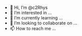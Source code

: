- 👋 Hi, I’m @c2Rhys
- 👀 I’m interested in ...
- 🌱 I’m currently learning ...
- 💞️ I’m looking to collaborate on ...
- 📫 How to reach me ...

<!---
c2Rhys/c2Rhys is a ✨ special ✨ repository because its `README.md` (this file) appears on your GitHub profile.
You can click the Preview link to take a look at your changes.
--->

